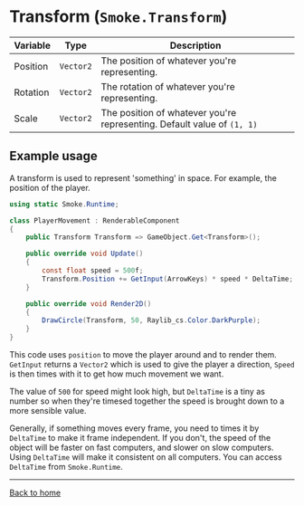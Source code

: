 # Transform (`Smoke.Transform`)
| Variable | Type | Description |
|---|---|---|
| Position | `Vector2` | The position of whatever you're representing. |
| Rotation | `Vector2` | The rotation of whatever you're representing. |
| Scale | `Vector2` | The position of whatever you're representing. Default value of `(1, 1)` |

## Example usage
A transform is used to represent 'something' in space. For example, the position of the player.
```cs
using static Smoke.Runtime;

class PlayerMovement : RenderableComponent
{
	public Transform Transform => GameObject.Get<Transform>();

	public override void Update()
	{
		const float speed = 500f;
		Transform.Position += GetInput(ArrowKeys) * speed * DeltaTime;
	}

	public override void Render2D()
	{
		DrawCircle(Transform, 50, Raylib_cs.Color.DarkPurple);
	}
}
```
This code uses `position` to move the player around and to render them. `GetInput` returns a `Vector2` which is used to give the player a direction, `Speed` is then times with it to get how much movement we want.

The value of `500` for speed might look high, but `DeltaTime` is a tiny as number so when they're timesed together the speed is brought down to a more sensible value.

Generally, if something moves every frame, you need to times it by `DeltaTime` to make it frame independent. If you don't, the speed of the object will be faster on fast computers, and slower on slow computers. Using `DeltaTime` will make it consistent on all computers. You can access `DeltaTime` from `Smoke.Runtime`.

---
[Back to home](../Docs.md)